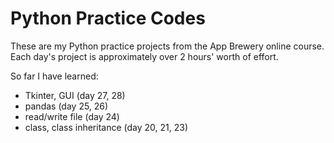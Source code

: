 # Python Practice Codes
These are my Python practice projects from the App Brewery online course. Each day's project is approximately over 2 hours' worth of effort.

So far I have learned:
- Tkinter, GUI (day 27, 28)
- pandas (day 25, 26)
- read/write file (day 24)
- class, class inheritance (day 20, 21, 23)